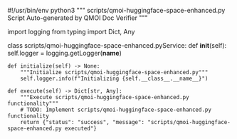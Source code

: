 #!/usr/bin/env python3
"""
scripts/qmoi-huggingface-space-enhanced.py Script
Auto-generated by QMOI Doc Verifier
"""

import logging
from typing import Dict, Any

class scripts/qmoi-huggingface-space-enhanced.pyService:
    def __init__(self):
        self.logger = logging.getLogger(__name__)
    
    def initialize(self) -> None:
        """Initialize scripts/qmoi-huggingface-space-enhanced.py"""
        self.logger.info(f"Initializing {self.__class__.__name__}")
    
    def execute(self) -> Dict[str, Any]:
        """Execute scripts/qmoi-huggingface-space-enhanced.py functionality"""
        # TODO: Implement scripts/qmoi-huggingface-space-enhanced.py functionality
        return {"status": "success", "message": "scripts/qmoi-huggingface-space-enhanced.py executed"}
